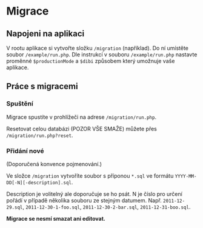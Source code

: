 Migrace
=======

Napojeni na aplikaci
--------------------
V rootu aplikace si vytvořte složku `/migration` (například).
Do ní umístěte soubor `/example/run.php`.
Dle instrukcí v souboru `/example/run.php` nastavte proměnné `$productionMode` a `$dibi` způsobem který umožnuje vaše aplikace.


Práce s migracemi
-----------------

### Spuštění
Migrace spustíte v prohlížeči na adrese `/migration/run.php`.

Resetovat celou databázi (POZOR VŠE SMAŽE) můžete přes `/migration/run.php?reset`.

### Přidání nové
(Doporučená konvence pojmenování.)

Ve složce `/migration` vytvoříte soubor s příponou `*.sql` ve formátu `YYYY-MM-DD[-N][-description].sql`.

Description je volitelný ale doporučuje se ho psát. N je číslo pro určení pořádí v případě několika souboru ze stejným datumem.
Např. `2011-12-29.sql`, `2011-12-30-1-foo.sql`, `2011-12-30-2-bar.sql`, `2011-12-31-boo.sql`.

**Migrace se nesmí smazat ani editovat.**
